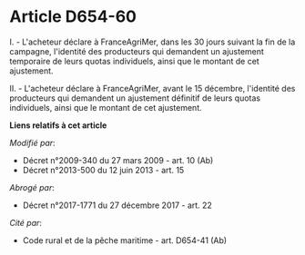 # Article D654-60

I. - L'acheteur déclare à FranceAgriMer, dans les 30 jours suivant la fin de la campagne, l'identité des producteurs qui
demandent un ajustement temporaire de leurs quotas individuels, ainsi que le montant de cet ajustement.

II. - L'acheteur déclare à FranceAgriMer, avant le 15 décembre, l'identité des producteurs qui demandent un ajustement
définitif de leurs quotas individuels, ainsi que le montant de cet ajustement.

**Liens relatifs à cet article**

_Modifié par_:

  - Décret n°2009-340 du 27 mars 2009 - art. 10 (Ab)
  - Décret n°2013-500 du 12 juin 2013 - art. 15

_Abrogé par_:

  - Décret n°2017-1771 du 27 décembre 2017 - art. 22

_Cité par_:

  - Code rural et de la pêche maritime - art. D654-41 (Ab)
